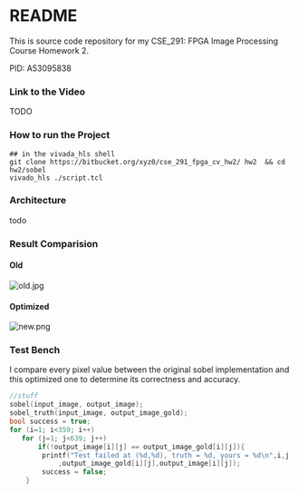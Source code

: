 # README #

This is source code repository for my CSE_291: FPGA Image Processing Course Homework 2. 

PID: A53095838


### Link to the Video

TODO


### How to run the Project

```shell
## in the vivada_hls shell
git clone https://bitbucket.org/xyz0/cse_291_fpga_cv_hw2/ hw2  && cd hw2/sobel
vivado_hls ./script.tcl
```

### Architecture

todo


### Result Comparision

#### Old
![old.jpg](https://bitbucket.org/repo/7kRXr5/images/4064045564-old.jpg)

#### Optimized

![new.png](https://bitbucket.org/repo/7kRXr5/images/1316155658-new.png)

### Test Bench

I compare every pixel value between the original sobel implementation and this optimized one to determine its correctness and accuracy.

```c++
//stuff
sobel(input_image, output_image);
sobel_truth(input_image, output_image_gold);
bool success = true;
for (i=1; i<359; i++)
   for (j=1; j<639; j++)
       if(!output_image[i][j] == output_image_gold[i][j]){
	    printf("Test failed at (%d,%d), truth = %d, yours = %d\n",i,j
			,output_image_gold[i][j],output_image[i][j]);
	    success = false;
	}
```